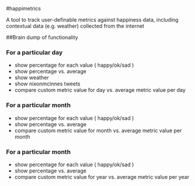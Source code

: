 #happimetrics

A tool to track user-definable metrics against happiness data, including contextual data (e.g. weather) collected from the internet

##Brain dump of functionality

### For a particular day
- show percentage for each value ( happy/ok/sad )
- show percentage vs. average
- show weather
- show nixonmcinnes tweets
- compare custom metric value for day vs. average metric value per day

### For a particular month
- show percentage for each value ( happy/ok/sad )
- show percentage vs. average
- compare custom metric value for month vs. average metric value per month

### For a particular month
- show percentage for each value ( happy/ok/sad )
- show percentage vs. average
- compare custom metric value for year vs. average metric value per year


